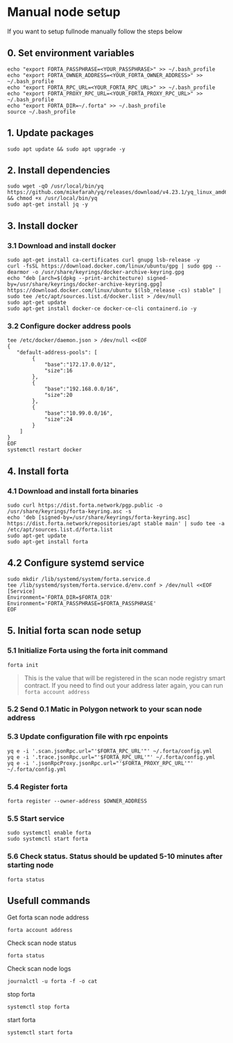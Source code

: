 # Manual node  setup
If you want to setup fullnode manually follow the steps below

## 0. Set environment variables
```
echo "export FORTA_PASSPHRASE=<YOUR_PASSPHRASE>" >> ~/.bash_profile
echo "export FORTA_OWNER_ADDRESS=<YOUR_FORTA_OWNER_ADDRESS>" >> ~/.bash_profile
echo "export FORTA_RPC_URL=<YOUR_FORTA_RPC_URL>" >> ~/.bash_profile
echo "export FORTA_PROXY_RPC_URL=<YOUR_FORTA_PROXY_RPC_URL>" >> ~/.bash_profile
echo "export FORTA_DIR=~/.forta" >> ~/.bash_profile
source ~/.bash_profile
```

## 1. Update packages
```
sudo apt update && sudo apt upgrade -y
```

## 2. Install dependencies
```
sudo wget -qO /usr/local/bin/yq https://github.com/mikefarah/yq/releases/download/v4.23.1/yq_linux_amd64 && chmod +x /usr/local/bin/yq
sudo apt-get install jq -y
```

## 3. Install docker
### 3.1 Download and install docker
```
sudo apt-get install ca-certificates curl gnupg lsb-release -y
curl -fsSL https://download.docker.com/linux/ubuntu/gpg | sudo gpg --dearmor -o /usr/share/keyrings/docker-archive-keyring.gpg
echo "deb [arch=$(dpkg --print-architecture) signed-by=/usr/share/keyrings/docker-archive-keyring.gpg] https://download.docker.com/linux/ubuntu $(lsb_release -cs) stable" | sudo tee /etc/apt/sources.list.d/docker.list > /dev/null
sudo apt-get update
sudo apt-get install docker-ce docker-ce-cli containerd.io -y
```

### 3.2 Configure docker address pools
```
tee /etc/docker/daemon.json > /dev/null <<EOF
{
   "default-address-pools": [
        {
            "base":"172.17.0.0/12",
            "size":16
        },
        {
            "base":"192.168.0.0/16",
            "size":20
        },
        {
            "base":"10.99.0.0/16",
            "size":24
        }
    ]
}
EOF
systemctl restart docker
```

## 4. Install forta
### 4.1 Download and install forta binaries
```
sudo curl https://dist.forta.network/pgp.public -o /usr/share/keyrings/forta-keyring.asc -s
echo 'deb [signed-by=/usr/share/keyrings/forta-keyring.asc] https://dist.forta.network/repositories/apt stable main' | sudo tee -a /etc/apt/sources.list.d/forta.list
sudo apt-get update
sudo apt-get install forta
```

## 4.2 Configure systemd service
```
sudo mkdir /lib/systemd/system/forta.service.d
tee /lib/systemd/system/forta.service.d/env.conf > /dev/null <<EOF
[Service]
Environment='FORTA_DIR=$FORTA_DIR'
Environment='FORTA_PASSPHRASE=$FORTA_PASSPHRASE'
EOF
```

## 5. Initial forta scan node setup
### 5.1 Initialize Forta using the forta init command
```
forta init
```
> This is the value that will be registered in the scan node registry smart contract. If you need to find out your address later again, you can run `forta account address`

### 5.2 Send 0.1 Matic in Polygon network to your scan node address

### 5.3 Update configuration file with rpc enpoints
```
yq e -i '.scan.jsonRpc.url="'$FORTA_RPC_URL'"' ~/.forta/config.yml
yq e -i '.trace.jsonRpc.url="'$FORTA_RPC_URL'"' ~/.forta/config.yml
yq e -i '.jsonRpcProxy.jsonRpc.url="'$FORTA_PROXY_RPC_URL'"' ~/.forta/config.yml
```

### 5.4 Register forta
```
forta register --owner-address $OWNER_ADDRESS
```

### 5.5 Start service
```
sudo systemctl enable forta
sudo systemctl start forta
```

### 5.6 Check status. Status should be updated 5-10 minutes after starting node
```
forta status
```

## Usefull commands
Get forta scan node address
```
forta account address
```

Check scan node status
```
forta status
```

Check scan node logs
```
journalctl -u forta -f -o cat
```

stop forta
```
systemctl stop forta
```

start forta
```
systemctl start forta
```

